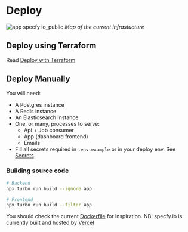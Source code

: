 # Deploy

![app specfy io_public](https://github.com/specfy/specfy/assets/1637651/fecfb292-e2e3-4ad4-93dd-714a1fc20b1a)
*Map of the current infrastucture*

## Deploy using Terraform

Read [Deploy with Terraform](./deploy.terraform.md)

## Deploy Manually

You will need:

- A Postgres instance
- A Redis instance
- An Elasticsearch instance
- One, or many, processes to serve:
  - Api + Job consumer
  - App (dashboard frontend)
  - Emails
- Fill all secrets required in `.env.example` or in your deploy env. See [Secrets](installation.md#secrets)

### Building source code

```sh
# Backend
npx turbo run build --ignore app

# Frontend
npx turbo run build --filter app
```

You should check the current [Dockerfile](../prod/Dockerfile) for inspiration.
NB: specfy.io is currently built and hosted by [Vercel](https://vercel.com)
